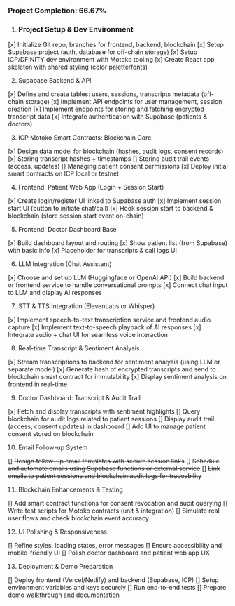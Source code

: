 ### Project Completion: 66.67%

1. ### Project Setup & Dev Environment

[x] Initialize Git repo, branches for frontend, backend, blockchain
[x] Setup Supabase project (auth, database for off-chain storage)
[x] Setup ICP/DFINITY dev environment with Motoko tooling
[x] Create React app skeleton with shared styling (color palette/fonts)

2. Supabase Backend & API

[x] Define and create tables: users, sessions, transcripts metadata (off-chain storage)
[x] Implement API endpoints for user management, session creation
[x] Implement endpoints for storing and fetching encrypted transcript data
[x] Integrate authentication with Supabase (patients & doctors)

3. ICP Motoko Smart Contracts: Blockchain Core

[x] Design data model for blockchain (hashes, audit logs, consent records)
[x] Storing transcript hashes + timestamps
[] Storing audit trail events (access, updates)
[] Managing patient consent permissions
[x] Deploy initial smart contracts on ICP local or testnet

4. Frontend: Patient Web App (Login + Session Start)

[x] Create login/register UI linked to Supabase auth
[x] Implement session start UI (button to initiate chat/call)
[x] Hook session start to backend & blockchain (store session start event on-chain)

5. Frontend: Doctor Dashboard Base

[x] Build dashboard layout and routing
[x] Show patient list (from Supabase) with basic info
[x] Placeholder for transcripts & call logs UI

6. LLM Integration (Chat Assistant)

[x] Choose and set up LLM (Huggingface or OpenAI API)
[x] Build backend or frontend service to handle conversational prompts
[x] Connect chat input to LLM and display AI responses

7. STT & TTS Integration (ElevenLabs or Whisper)

[x] Implement speech-to-text transcription service and frontend audio capture
[x] Implement text-to-speech playback of AI responses
[x] Integrate audio + chat UI for seamless voice interaction

8. Real-time Transcript & Sentiment Analysis

[x] Stream transcriptions to backend for sentiment analysis (using LLM or separate model)
[x] Generate hash of encrypted transcripts and send to blockchain smart contract for immutability
[x] Display sentiment analysis on frontend in real-time

9. Doctor Dashboard: Transcript & Audit Trail

[x] Fetch and display transcripts with sentiment highlights
[] Query blockchain for audit logs related to patient sessions
[] Display audit trail (access, consent updates) in dashboard
[] Add UI to manage patient consent stored on blockchain

10. Email Follow-up System

[] ~~Design follow-up email templates with secure session links~~
[] ~~Schedule and automate emails using Supabase functions or external service~~
[] ~~Link emails to patient sessions and blockchain audit logs for traceability~~

11. Blockchain Enhancements & Testing

[] Add smart contract functions for consent revocation and audit querying
[] Write test scripts for Motoko contracts (unit & integration)
[] Simulate real user flows and check blockchain event accuracy

12. UI Polishing & Responsiveness

[] Refine styles, loading states, error messages
[] Ensure accessibility and mobile-friendly UI
[] Polish doctor dashboard and patient web app UX

13. Deployment & Demo Preparation

[] Deploy frontend (Vercel/Netlify) and backend (Supabase, ICP)
[] Setup environment variables and keys securely
[] Run end-to-end tests
[] Prepare demo walkthrough and documentation
